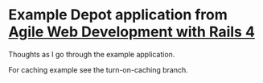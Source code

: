 Example Depot application from [Agile Web Development with Rails 4][1]
======================================================================

Thoughts as I go through the example application.

For caching example see the turn-on-caching branch.

[1]: http://pragprog.com/book/rails4/agile-web-development-with-rails-4
